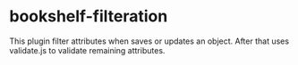 # bookshelf-filteration
This plugin filter attributes when saves or updates an object. After that uses validate.js to validate remaining attributes.
